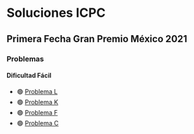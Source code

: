 # Soluciones ICPC
## Primera Fecha Gran Premio México 2021

### Problemas

#### Dificultad Fácil

- 🟢 [Problema L](./L/)
- 🟢 [Problema K](./K/)
- 🟢 [Problema F](./F/)
- 🟢 [Problema C](./C/)